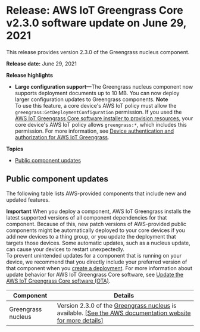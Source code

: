 # Release: AWS IoT Greengrass Core v2\.3\.0 software update on June 29, 2021<a name="greengrass-release-2021-06-29"></a>

This release provides version 2\.3\.0 of the Greengrass nucleus component\.

**Release date:** June 29, 2021

**Release highlights**
+ **Large configuration support**—The Greengrass nucleus component now supports deployment documents up to 10 MB\. You can now deploy larger configuration updates to Greengrass components\.
**Note**  
<a name="greengrass-nucleus-v2.3.0-large-configuration-support-permission"></a>To use this feature, a core device's AWS IoT policy must allow the `greengrass:GetDeploymentConfiguration` permission\. If you used the [AWS IoT Greengrass Core software installer to provision resources](quick-installation.md), your core device's AWS IoT policy allows `greengrass:*`, which includes this permission\. For more information, see [Device authentication and authorization for AWS IoT Greengrass](device-auth.md)\.

**Topics**
+ [Public component updates](#greengrass-2021-06-29-components)

## Public component updates<a name="greengrass-2021-06-29-components"></a>

The following table lists AWS\-provided components that include new and updated features\.

**Important**  <a name="component-patch-update-note"></a>
<a name="component-patch-update"></a>When you deploy a component, AWS IoT Greengrass installs the latest supported versions of all component dependencies for that component\. Because of this, new patch versions of AWS\-provided public components might be automatically deployed to your core devices if you add new devices to a thing group, or you update the deployment that targets those devices\. Some automatic updates, such as a nucleus update, can cause your devices to restart unexpectedly\.   
<a name="component-version-pinning"></a>To prevent unintended updates for a component that is running on your device, we recommend that you directly include your preferred version of that component when you [create a deployment](create-deployments.md)\. For more information about update behavior for AWS IoT Greengrass Core software, see [Update the AWS IoT Greengrass Core software \(OTA\)](update-greengrass-core-v2.md)\.


| **Component** | **Details** | 
| --- | --- | 
| Greengrass nucleus | Version 2\.3\.0 of the [Greengrass nucleus](greengrass-nucleus-component.md) is available\. <a name="changelog-nucleus-2.3.0"></a>[\[See the AWS documentation website for more details\]](http://docs.aws.amazon.com/greengrass/v2/developerguide/greengrass-release-2021-06-29.html)  | 